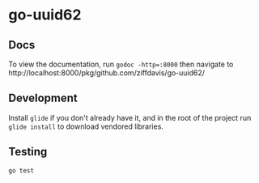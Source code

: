 # go-uuid62

## Docs
To view the documentation, run `godoc -http=:8000` then navigate to http://localhost:8000/pkg/github.com/ziffdavis/go-uuid62/

## Development
Install `glide` if you don't already have it, and in the root of the project run `glide install` to download vendored libraries.

## Testing
`go test`
